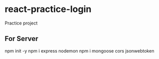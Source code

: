 # react-practice-login
Practice project 

<h2>For Server</h2>
npm init -y
npm i express nodemon 
npm i mongoose cors jsonwebtoken
